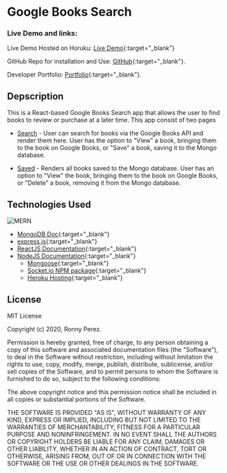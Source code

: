 # Google Books Search

### Live Demo and links:

Live Demo Hosted on Horuku: 
[Live Demo](https://ron-google-search.herokuapp.com/){:target="_blank"}

GitHub Repo for installation and Use:
[GitHub](https://github.com/perezr1/Google-Books-Search){:target="_blank"}.

Developer Portfolio:
[Portfolio](http://ronnyperez.com/){:target="_blank"}.

## Depscription

This is a React-based Google Books Search app that allows the user to find books to review or purchase at a later time. This app consist of two pages

- [Search](Search.png) - User can search for books via the Google Books API and render them here. User has the option to "View" a book, bringing them to the book on Google Books, or "Save" a book, saving it to the Mongo database.

- [Saved](Saved.png) - Renders all books saved to the Mongo database. User has an option to "View" the book, bringing them to the book on Google Books, or "Delete" a book, removing it from the Mongo database.

## Technologies Used

![MERN](Blog-Article-MERN-Stack.jpg)

- [MongoDB Doc](https://docs.mongodb.com/){:target="_blank"}
- [express.js](https://expressjs.com/en/5x/api.html){:target="_blank"}
- [ReactJS Documentation](https://facebook.github.io/react/){:target="_blank"}
- [NodeJS Documentation](https://nodejs.org/en/about/){:target="_blank"}
    * [Mongoose](https://mongoosejs.com/){:target="_blank"}
    * [Socket.io NPM package](https://www.npmjs.com/package/socket.io){:target="_blank"}
    * [Heroku Hosting](https://dashboard.heroku.com/apps){:target="_blank"}

## License

MIT License

Copyright (c) 2020, Ronny Perez.

Permission is hereby granted, free of charge, to any person obtaining a copy
of this software and associated documentation files (the "Software"), to deal
in the Software without restriction, including without limitation the rights
to use, copy, modify, merge, publish, distribute, sublicense, and/or sell
copies of the Software, and to permit persons to whom the Software is
furnished to do so, subject to the following conditions:

The above copyright notice and this permission notice shall be included in all
copies or substantial portions of the Software.

THE SOFTWARE IS PROVIDED "AS IS", WITHOUT WARRANTY OF ANY KIND, EXPRESS OR
IMPLIED, INCLUDING BUT NOT LIMITED TO THE WARRANTIES OF MERCHANTABILITY,
FITNESS FOR A PARTICULAR PURPOSE AND NONINFRINGEMENT. IN NO EVENT SHALL THE
AUTHORS OR COPYRIGHT HOLDERS BE LIABLE FOR ANY CLAIM, DAMAGES OR OTHER
LIABILITY, WHETHER IN AN ACTION OF CONTRACT, TORT OR OTHERWISE, ARISING FROM,
OUT OF OR IN CONNECTION WITH THE SOFTWARE OR THE USE OR OTHER DEALINGS IN THE
SOFTWARE.
